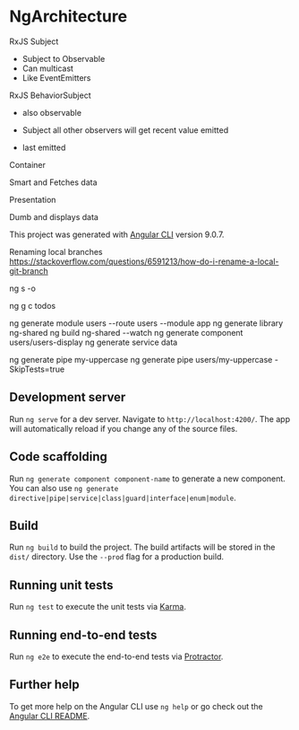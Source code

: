 # NgArchitecture

RxJS Subject

- Subject to Observable
- Can multicast
- Like EventEmitters

RxJS BehaviorSubject

- also observable

- Subject all other observers will get recent value emitted
- last emitted 

Container

Smart and Fetches data

Presentation

Dumb and displays data

This project was generated with [Angular CLI](https://github.com/angular/angular-cli) version 9.0.7.

Renaming local branches
https://stackoverflow.com/questions/6591213/how-do-i-rename-a-local-git-branch

ng s -o

ng g c todos

ng generate module users --route users --module app
ng generate library ng-shared
ng build ng-shared --watch
ng generate component users/users-display
ng generate service data

ng generate pipe my-uppercase
ng generate pipe users/my-uppercase -SkipTests=true


## Development server

Run `ng serve` for a dev server. Navigate to `http://localhost:4200/`. The app will automatically reload if you change any of the source files.

## Code scaffolding

Run `ng generate component component-name` to generate a new component. You can also use `ng generate directive|pipe|service|class|guard|interface|enum|module`.

## Build

Run `ng build` to build the project. The build artifacts will be stored in the `dist/` directory. Use the `--prod` flag for a production build.

## Running unit tests

Run `ng test` to execute the unit tests via [Karma](https://karma-runner.github.io).

## Running end-to-end tests

Run `ng e2e` to execute the end-to-end tests via [Protractor](http://www.protractortest.org/).

## Further help

To get more help on the Angular CLI use `ng help` or go check out the [Angular CLI README](https://github.com/angular/angular-cli/blob/master/README.md).

